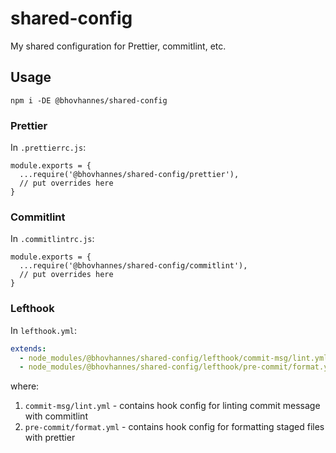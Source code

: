 # shared-config

My shared configuration for Prettier, commitlint, etc.

## Usage

```shell
npm i -DE @bhovhannes/shared-config
```


### Prettier

In `.prettierrc.js`:
```
module.exports = {
  ...require('@bhovhannes/shared-config/prettier'),
  // put overrides here
}
```

### Commitlint

In `.commitlintrc.js`:
```
module.exports = {
  ...require('@bhovhannes/shared-config/commitlint'),
  // put overrides here
}
```

### Lefthook

In `lefthook.yml`:
```yaml
extends: 
  - node_modules/@bhovhannes/shared-config/lefthook/commit-msg/lint.yml
  - node_modules/@bhovhannes/shared-config/lefthook/pre-commit/format.yml
```

where:
1. `commit-msg/lint.yml` - contains hook config for linting commit message with commitlint
1. `pre-commit/format.yml` - contains hook config for formatting staged files with prettier
